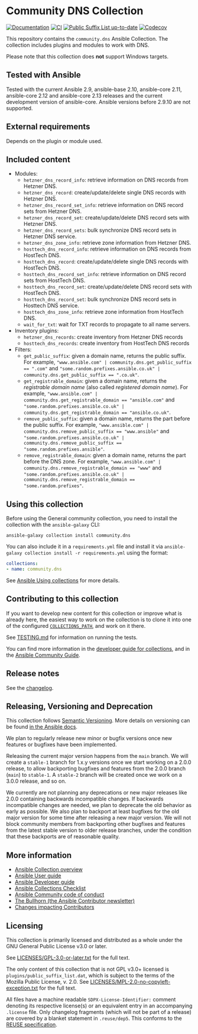 <!--
Copyright (c) Ansible Project
GNU General Public License v3.0+ (see LICENSES/GPL-3.0-or-later.txt or https://www.gnu.org/licenses/gpl-3.0.txt)
SPDX-License-Identifier: GPL-3.0-or-later
-->

# Community DNS Collection
[![Documentation](https://img.shields.io/badge/docs-brightgreen.svg)](https://docs.ansible.com/ansible/devel/collections/community/dns/)
[![CI](https://github.com/ansible-collections/community.dns/workflows/CI/badge.svg?event=push)](https://github.com/ansible-collections/community.dns/actions)
[![Public Suffix List up-to-date](https://github.com/ansible-collections/community.dns/workflows/Check%20for%20Public%20Suffix%20List%20updates/badge.svg?branch=main)](https://github.com/ansible-collections/community.dns/actions?query=workflow%3A%22Check+for+Public+Suffix+List+updates%22+branch%3Amain)
[![Codecov](https://img.shields.io/codecov/c/github/ansible-collections/community.dns)](https://codecov.io/gh/ansible-collections/community.dns)

This repository contains the `community.dns` Ansible Collection. The collection includes plugins and modules to work with DNS.

Please note that this collection does **not** support Windows targets.

## Tested with Ansible

Tested with the current Ansible 2.9, ansible-base 2.10, ansible-core 2.11, ansible-core 2.12 and ansible-core 2.13 releases and the current development version of ansible-core. Ansible versions before 2.9.10 are not supported.

## External requirements

Depends on the plugin or module used.

## Included content

- Modules:
  - `hetzner_dns_record_info`: retrieve information on DNS records from Hetzner DNS.
  - `hetzner_dns_record`: create/update/delete single DNS records with Hetzner DNS.
  - `hetzner_dns_record_set_info`: retrieve information on DNS record sets from Hetzner DNS.
  - `hetzner_dns_record_set`: create/update/delete DNS record sets with Hetzner DNS.
  - `hetzner_dns_record_sets`: bulk synchronize DNS record sets in Hetzner DNS service.
  - `hetzner_dns_zone_info`: retrieve zone information from Hetzner DNS.
  - `hosttech_dns_record_info`: retrieve information on DNS records from HostTech DNS.
  - `hosttech_dns_record`: create/update/delete single DNS records with HostTech DNS.
  - `hosttech_dns_record_set_info`: retrieve information on DNS record sets from HostTech DNS.
  - `hosttech_dns_record_set`: create/update/delete DNS record sets with HostTech DNS.
  - `hosttech_dns_record_set`: bulk synchronize DNS record sets in Hosttech DNS service.
  - `hosttech_dns_zone_info`: retrieve zone information from HostTech DNS.
  - `wait_for_txt`: wait for TXT records to propagate to all name servers.
- Inventory plugins:
  - `hetzner_dns_records`: create inventory from Hetzner DNS records
  - `hosttech_dns_records`: create inventory from HostTech DNS records
- Filters:
  - `get_public_suffix`: given a domain name, returns the public suffix. For example, `"www.ansible.com" | community.dns.get_public_suffix == ".com"` and `"some.random.prefixes.ansible.co.uk" | community.dns.get_public_suffix == ".co.uk"`.
  - `get_registrable_domain`: given a domain name, returns the *registrable domain name* (also called *registered domain name*). For example, `"www.ansible.com" | community.dns.get_registrable_domain == "ansible.com"` and `"some.random.prefixes.ansible.co.uk" | community.dns.get_registrable_domain == "ansible.co.uk"`.
  - `remove_public_suffix`: given a domain name, returns the part before the public suffix. For example, `"www.ansible.com" | community.dns.remove_public_suffix == "www.ansible"` and `"some.random.prefixes.ansible.co.uk" | community.dns.remove_public_suffix == "some.random.prefixes.ansible"`.
  - `remove_registrable_domain`: given a domain name, returns the part before the DNS zone. For example, `"www.ansible.com" | community.dns.remove_registrable_domain == "www"` and `"some.random.prefixes.ansible.co.uk" | community.dns.remove_registrable_domain == "some.random.prefixes"`.

## Using this collection

Before using the General community collection, you need to install the collection with the `ansible-galaxy` CLI:

    ansible-galaxy collection install community.dns

You can also include it in a `requirements.yml` file and install it via `ansible-galaxy collection install -r requirements.yml` using the format:

```yaml
collections:
- name: community.dns
```

See [Ansible Using collections](https://docs.ansible.com/ansible/latest/user_guide/collections_using.html) for more details.

## Contributing to this collection

If you want to develop new content for this collection or improve what is already here, the easiest way to work on the collection is to clone it into one of the configured [`COLLECTIONS_PATH`](https://docs.ansible.com/ansible/latest/reference_appendices/config.html#collections-paths), and work on it there.

See [TESTING.md](https://github.com/ansible-collections/community.dns/tree/main/TESTING.md) for information on running the tests.

You can find more information in the [developer guide for collections](https://docs.ansible.com/ansible/devel/dev_guide/developing_collections.html#contributing-to-collections), and in the [Ansible Community Guide](https://docs.ansible.com/ansible/latest/community/index.html).

## Release notes

See the [changelog](https://github.com/ansible-collections/community.dns/tree/main/CHANGELOG.rst).

## Releasing, Versioning and Deprecation

This collection follows [Semantic Versioning](https://semver.org/). More details on versioning can be found [in the Ansible docs](https://docs.ansible.com/ansible/latest/dev_guide/developing_collections.html#collection-versions).

We plan to regularly release new minor or bugfix versions once new features or bugfixes have been implemented.

Releasing the current major version happens from the `main` branch. We will create a `stable-1` branch for 1.x.y versions once we start working on a 2.0.0 release, to allow backporting bugfixes and features from the 2.0.0 branch (`main`) to `stable-1`. A `stable-2` branch will be created once we work on a 3.0.0 release, and so on.

We currently are not planning any deprecations or new major releases like 2.0.0 containing backwards incompatible changes. If backwards incompatible changes are needed, we plan to deprecate the old behavior as early as possible. We also plan to backport at least bugfixes for the old major version for some time after releasing a new major version. We will not block community members from backporting other bugfixes and features from the latest stable version to older release branches, under the condition that these backports are of reasonable quality.

## More information

- [Ansible Collection overview](https://github.com/ansible-collections/overview)
- [Ansible User guide](https://docs.ansible.com/ansible/latest/user_guide/index.html)
- [Ansible Developer guide](https://docs.ansible.com/ansible/latest/dev_guide/index.html)
- [Ansible Collections Checklist](https://github.com/ansible-collections/overview/blob/master/collection_requirements.rst)
- [Ansible Community code of conduct](https://docs.ansible.com/ansible/latest/community/code_of_conduct.html)
- [The Bullhorn (the Ansible Contributor newsletter)](https://us19.campaign-archive.com/home/?u=56d874e027110e35dea0e03c1&id=d6635f5420)
- [Changes impacting Contributors](https://github.com/ansible-collections/overview/issues/45)

## Licensing

This collection is primarily licensed and distributed as a whole under the GNU General Public License v3.0 or later.

See [LICENSES/GPL-3.0-or-later.txt](https://github.com/ansible-collections/community.dns/blob/main/COPYING) for the full text.

The only content of this collection that is not GPL v3.0+ licensed is `plugins/public_suffix_list.dat`, which is subject to the terms of the Mozilla Public License, v. 2.0. See [LICENSES/MPL-2.0-no-copyleft-exception.txt](https://github.com/ansible-collections/community.dns/blob/main/LICENSES/MPL-2.0-no-copyleft-exception.txt) for the full text.

All files have a machine readable `SDPX-License-Identifier:` comment denoting its respective license(s) or an equivalent entry in an accompanying `.license` file. Only changelog fragments (which will not be part of a release) are covered by a blanket statement in `.reuse/dep5`. This conforms to the [REUSE specification](https://reuse.software/spec/).

